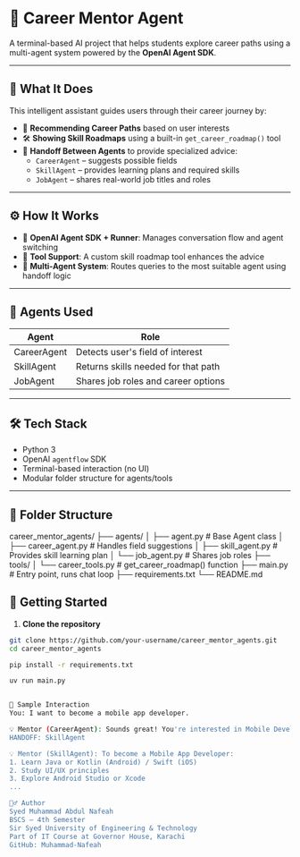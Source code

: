# 💼 Career Mentor Agent

A terminal-based AI project that helps students explore career paths using a multi-agent system powered by the **OpenAI Agent SDK**.

---

## 🌟 What It Does

This intelligent assistant guides users through their career journey by:

- 🎯 **Recommending Career Paths** based on user interests
- 🛠️ **Showing Skill Roadmaps** using a built-in `get_career_roadmap()` tool
- 🔄 **Handoff Between Agents** to provide specialized advice:
  - `CareerAgent` – suggests possible fields
  - `SkillAgent` – provides learning plans and required skills
  - `JobAgent` – shares real-world job titles and roles

---

## ⚙️ How It Works

- 🔁 **OpenAI Agent SDK + Runner**: Manages conversation flow and agent switching
- 🧰 **Tool Support**: A custom skill roadmap tool enhances the advice
- 🤖 **Multi-Agent System**: Routes queries to the most suitable agent using handoff logic

---

## 🧠 Agents Used

| Agent        | Role                                |
|--------------|-------------------------------------|
| CareerAgent  | Detects user's field of interest    |
| SkillAgent   | Returns skills needed for that path |
| JobAgent     | Shares job roles and career options |

---

## 🛠️ Tech Stack

- Python 3
- OpenAI `agentflow` SDK
- Terminal-based interaction (no UI)
- Modular folder structure for agents/tools

---

## 📁 Folder Structure

career_mentor_agents/
├── agents/
│ ├── agent.py # Base Agent class
│ ├── career_agent.py # Handles field suggestions
│ ├── skill_agent.py # Provides skill learning plan
│ └── job_agent.py # Shares job roles
├── tools/
│ └── career_tools.py # get_career_roadmap() function
├── main.py # Entry point, runs chat loop
├── requirements.txt
└── README.md

## 🚀 Getting Started

1. **Clone the repository**
```bash
git clone https://github.com/your-username/career_mentor_agents.git
cd career_mentor_agents

pip install -r requirements.txt

uv run main.py


💬 Sample Interaction
You: I want to become a mobile app developer.

💡 Mentor (CareerAgent): Sounds great! You're interested in Mobile Development.
HANDOFF: SkillAgent

💡 Mentor (SkillAgent): To become a Mobile App Developer:
1. Learn Java or Kotlin (Android) / Swift (iOS)
2. Study UI/UX principles
3. Explore Android Studio or Xcode
...

🙋‍♂️ Author
Syed Muhammad Abdul Nafeah
BSCS – 4th Semester
Sir Syed University of Engineering & Technology
Part of IT Course at Governor House, Karachi
GitHub: Muhammad-Nafeah
